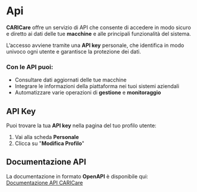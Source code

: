# Api

**CARICare** offre un servizio di API che consente di accedere in modo sicuro e diretto ai dati delle tue **macchine** e alle principali funzionalità del sistema.

L’accesso avviene tramite una **API key** personale, che identifica in modo univoco ogni utente e garantisce la protezione dei dati.

### Con le API puoi:

- Consultare dati aggiornati delle tue macchine
- Integrare le informazioni della piattaforma nei tuoi sistemi aziendali
- Automatizzare varie operazioni di **gestione** e **monitoraggio**

## API Key

Puoi trovare la tua **API key** nella pagina del tuo profilo utente:

1. Vai alla scheda **Personale**
2. Clicca su "**Modifica Profilo**"


## Documentazione API

La documentazione in formato **OpenAPI** è disponibile qui:  
[Documentazione API CARICare](https://carimali.github.io/caricare-documentation/)





    







